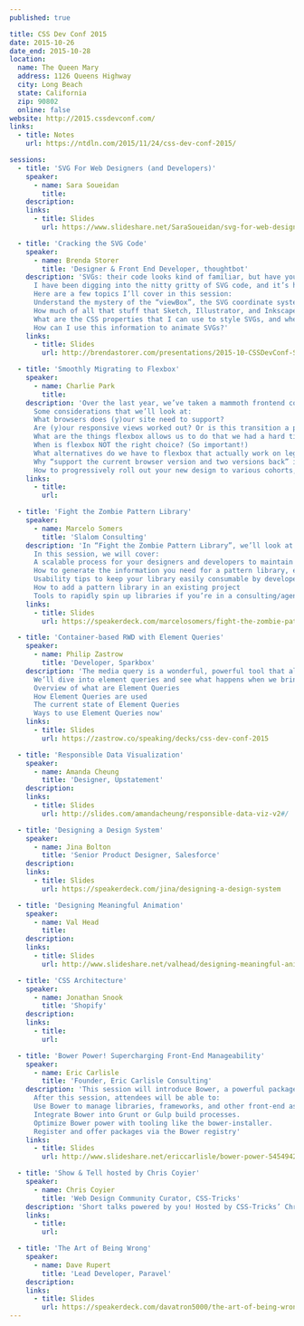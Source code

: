 ```yaml
---
published: true

title: CSS Dev Conf 2015
date: 2015-10-26
date_end: 2015-10-28
location:
  name: The Queen Mary
  address: 1126 Queens Highway
  city: Long Beach
  state: California
  zip: 90802
  online: false
website: http://2015.cssdevconf.com/
links:
  - title: Notes
    url: https://ntdln.com/2015/11/24/css-dev-conf-2015/

sessions:
  - title: 'SVG For Web Designers (and Developers)'
    speaker:
      - name: Sara Soueidan
        title:
    description:
    links:
      - title: Slides
        url: https://www.slideshare.net/SaraSoueidan/svg-for-web-designers-and-developers

  - title: 'Cracking the SVG Code'
    speaker:
      - name: Brenda Storer
        title: 'Designer & Front End Developer, thoughtbot'
    description: 'SVGs: their code looks kind of familiar, but have you ever tried to edit the code and end up breaking the whole darn thing?
      I have been digging into the nitty gritty of SVG code, and it’s helped me optimize my own SVGs and get started more quickly with libraries that work with SVGs like d3 and snap.svg.
      Here are a few topics I’ll cover in this session:
      Understand the mystery of the “viewBox”, the SVG coordinate system and viewport, even what all those numbers and punctuation within a “path” actually mean.
      How much of all that stuff that Sketch, Illustrator, and Inkscape exports out is actually needed, and what does it do? (“xlmns”, “enable-background”, etc.)
      What are the CSS properties that I can use to style SVGs, and when, how, and why?
      How can I use this information to animate SVGs?'
    links:
      - title: Slides
        url: http://brendastorer.com/presentations/2015-10-CSSDevConf-SVGs/#intro

  - title: 'Smoothly Migrating to Flexbox'
    speaker:
      - name: Charlie Park
        title:
    description: 'Over the last year, we’ve taken a mammoth frontend codebase and revamped it, making it load more rapidly and reliably. I’d love to share how we used flexbox to help our designers, engineers, and users all have a better experience.
      Some considerations that we’ll look at:
      What browsers does (y)our site need to support?
      Are (y)our responsive views worked out? Or is this transition a part of that process?
      What are the things flexbox allows us to do that we had a hard time with before?
      When is flexbox NOT the right choice? (So important!)
      What alternatives do we have to flexbox that actually work on legacy browsers?
      Why “support the current browser version and two versions back” is actually fairly poor for determining your minimum-browser-required floor.
      How to progressively roll out your new design to various cohorts, so you can easily rollback if disaster strikes.'
    links:
      - title:
        url:

  - title: 'Fight the Zombie Pattern Library'
    speaker:
      - name: Marcelo Somers
        title: 'Slalom Consulting'
    description: 'In “Fight the Zombie Pattern Library”, we’ll look at the repeatable processes that Slalom Consulting in Dallas, TX is using to “build a tiny Bootstrap” for every client and keep developers using them every day – processes you can take back and implement tomorrow.
      In this session, we will cover:
      A scalable process for your designers and developers to maintain a living style guide
      How to generate the information you need for a pattern library, especially if being handed designs to work with
      Usability tips to keep your library easily consumable by developers
      How to add a pattern library in an existing project
      Tools to rapidly spin up libraries if you’re in a consulting/agency environment'
    links:
      - title: Slides
        url: https://speakerdeck.com/marcelosomers/fight-the-zombie-pattern-library-css-dev-conf-2015

  - title: 'Container-based RWD with Element Queries'
    speaker:
      - name: Philip Zastrow
        title: 'Developer, Sparkbox'
    description: 'The media query is a wonderful, powerful tool that allow us to make transformable websites for devices all shapes and sizes. Sometimes though, a more granular level of control is needed to make the content fit its context.
      We’ll dive into element queries and see what happens when we bring responsive principles to the components of a page.
      Overview of what are Element Queries
      How Element Queries are used
      The current state of Element Queries
      Ways to use Element Queries now'
    links:
      - title: Slides
        url: https://zastrow.co/speaking/decks/css-dev-conf-2015

  - title: 'Responsible Data Visualization'
    speaker:
      - name: Amanda Cheung
        title: 'Designer, Upstatement'
    description:
    links:
      - title: Slides
        url: http://slides.com/amandacheung/responsible-data-viz-v2#/

  - title: 'Designing a Design System'
    speaker:
      - name: Jina Bolton
        title: 'Senior Product Designer, Salesforce'
    description:
    links:
      - title: Slides
        url: https://speakerdeck.com/jina/designing-a-design-system

  - title: 'Designing Meaningful Animation'
    speaker:
      - name: Val Head
        title:
    description:
    links:
      - title: Slides
        url: http://www.slideshare.net/valhead/designing-meaningful-animation

  - title: 'CSS Architecture'
    speaker:
      - name: Jonathan Snook
        title: 'Shopify'
    description:
    links:
      - title:
        url:

  - title: 'Bower Power! Supercharging Front-End Manageability'
    speaker:
      - name: Eric Carlisle
        title: 'Founder, Eric Carlisle Consulting'
    description: 'This session will introduce Bower, a powerful package manager for libraries, frameworks, and all things front-end. We will cover basic Bower usage, integration into Grunt & Gulp build processes, tooling, and registering custom packages to be used by anyone.
      After this session, attendees will be able to:
      Use Bower to manage libraries, frameworks, and other front-end assets.
      Integrate Bower into Grunt or Gulp build processes.
      Optimize Bower power with tooling like the bower-installer.
      Register and offer packages via the Bower registry'
    links:
      - title: Slides
        url: http://www.slideshare.net/ericcarlisle/bower-power-54549427

  - title: 'Show & Tell hosted by Chris Coyier'
    speaker:
      - name: Chris Coyier
        title: 'Web Design Community Curator, CSS-Tricks'
    description: 'Short talks powered by you! Hosted by CSS-Tricks’ Chris Coyier.'
    links:
      - title:
        url:

  - title: 'The Art of Being Wrong'
    speaker:
      - name: Dave Rupert
        title: 'Lead Developer, Paravel'
    description:
    links:
      - title: Slides
        url: https://speakerdeck.com/davatron5000/the-art-of-being-wrong
---
```

